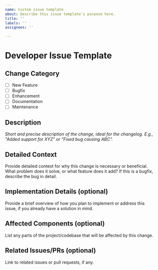 ```yaml
---
name: Custom issue template
about: Describe this issue template's purpose here.
title: ''
labels: ''
assignees: ''

---
```


# Developer Issue Template

## Change Category
- [ ] New Feature
- [ ] Bugfix
- [ ] Enhancement
- [ ] Documentation
- [ ] Maintenance

## Description

*Short and precise description of the change, ideal for the changelog. E.g., "Added support for XYZ" or "Fixed bug causing ABC".*

## Detailed Context

Provide detailed context for why this change is necessary or beneficial. What problem does it solve, or what feature does it add? If this is a bugfix, describe the bug in detail.

## Implementation Details (optional)

Provide a brief overview of how you plan to implement or address this issue, if you already have a solution in mind.

## Affected Components (optional)

List any parts of the project/codebase that will be affected by this change.

## Related Issues/PRs (optional)

Link to related issues or pull requests, if any.
